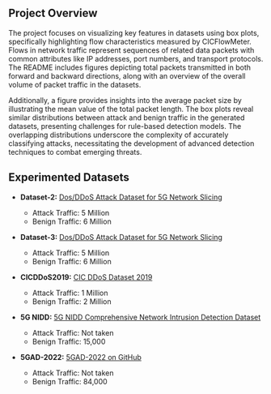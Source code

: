 ## Project Overview

The project focuses on visualizing key features in datasets using box plots, specifically highlighting flow characteristics measured by CICFlowMeter. Flows in network traffic represent sequences of related data packets with common attributes like IP addresses, port numbers, and transport protocols. The README includes figures depicting total packets transmitted in both forward and backward directions, along with an overview of the overall volume of packet traffic in the datasets.

Additionally, a figure provides insights into the average packet size by illustrating the mean value of the total packet length. The box plots reveal similar distributions between attack and benign traffic in the generated datasets, presenting challenges for rule-based detection models. The overlapping distributions underscore the complexity of accurately classifying attacks, necessitating the development of advanced detection techniques to combat emerging threats.

## Experimented Datasets

- **Dataset-2:** [Dos/DDoS Attack Dataset for 5G Network Slicing](https://ieee-dataport.org/documents/dosddos-attack-dataset-5g-network-slicing)
   - Attack Traffic: 5 Million
   - Benign Traffic: 6 Million

- **Dataset-3:** [Dos/DDoS Attack Dataset for 5G Network Slicing](https://ieee-dataport.org/documents/dosddos-attack-dataset-5g-network-slicing)
   - Attack Traffic: 5 Million
   - Benign Traffic: 6 Million

- **CICDDoS2019:** [CIC DDoS Dataset 2019](https://www.unb.ca/cic/datasets/ddos-2019.html)
   - Attack Traffic: 1 Million
   - Benign Traffic: 2 Million

- **5G NIDD:** [5G NIDD Comprehensive Network Intrusion Detection Dataset](https://ieee-dataport.org/documents/5g-nidd-comprehensive-network-intrusion-detection-dataset-generated-over-5g-wireless)
   - Attack Traffic: Not taken
   - Benign Traffic: 15,000

- **5GAD-2022:** [5GAD-2022 on GitHub](https://github.com/IdahoLabResearch/5GAD)
   - Attack Traffic: Not taken
   - Benign Traffic: 84,000
